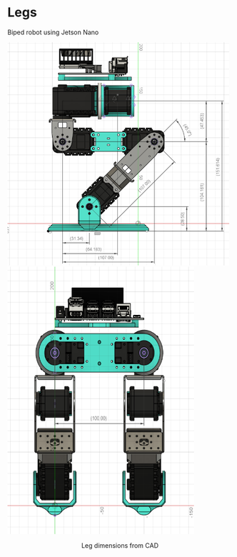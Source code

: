 # Legs
Biped robot using Jetson Nano

<p float="left">
  <img src="https://github.com/ethan-blomberg/Legs/blob/main/leg_dims_side.png" width = "497" height = "500"/>
  <img src="https://github.com/ethan-blomberg/Legs/blob/main/leg_dims_front.png" width = "418" height = "599"/>
</p>
<p align="center">
Leg dimensions from CAD
</p>

